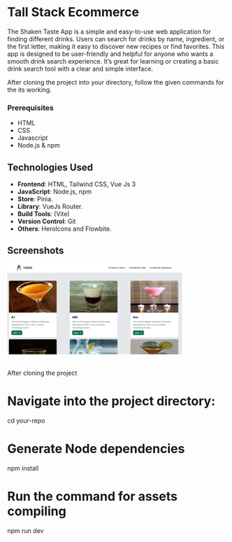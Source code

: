 # Tall Stack Ecommerce

The Shaken Taste App is a simple and easy-to-use web application for finding different drinks. Users can search for drinks by name, ingredient, or the first letter, making it easy to discover new recipes or find favorites. This app is designed to be user-friendly and helpful for anyone who wants a smooth drink search experience. It’s great for learning or creating a basic drink search tool with a clear and simple interface.

After cloning the project into your directory, follow the given commands for the its working.


### Prerequisites
- HTML
- CSS
- Javascript
- Node.js & npm


## Technologies Used

- **Frontend**: HTML, Tailwind CSS, Vue Js 3
- **JavaScript**: Node.js, npm
- **Store**: Pinia.
- **Library**: VueJs Router.
- **Build Tools**: (Vite)
- **Version Control**: Git
- **Others**: HeroIcons and Flowbite.


## Screenshots

<img src="./assets/landing.png" alt="App Screenshot" width="400" height="auto" />

<br />

<!-- <img src="assets/images/search-using-letter.png" alt="App Screenshot" width="400" height="auto" />
<br />

<img src="assets/images/search-using-ingredients.png" alt="App Screenshot" width="400" height="auto" />
<br />

<img src="assets/images/drink-details.png" alt="App Screenshot" width="400" height="auto" /> -->

<br />

After cloning the project

# Navigate into the project directory:
cd your-repo


# Generate Node dependencies
npm install


# Run the command for assets compiling
npm run dev

